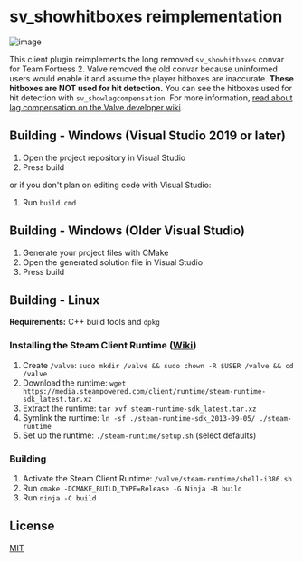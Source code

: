 # sv_showhitboxes reimplementation

![image](https://user-images.githubusercontent.com/91440203/179368747-32bb5544-5d50-4674-8ca3-221f8e355f43.png)

This client plugin reimplements the long removed `sv_showhitboxes` convar for Team Fortress 2. Valve removed the old convar because uninformed users would enable it and assume the player hitboxes are inaccurate. **These hitboxes are NOT used for hit detection.** You can see the hitboxes used for hit detection with `sv_showlagcompensation`. For more information, [read about lag compensation on the Valve developer wiki](https://developer.valvesoftware.com/wiki/Lag_Compensation).

## Building - Windows (Visual Studio 2019 or later)
1. Open the project repository in Visual Studio
2. Press build

or if you don't plan on editing code with Visual Studio:
1. Run `build.cmd`

## Building - Windows (Older Visual Studio)
1. Generate your project files with CMake
2. Open the generated solution file in Visual Studio
3. Press build

## Building - Linux
**Requirements:** C++ build tools and `dpkg`
### Installing the Steam Client Runtime ([Wiki](https://developer.valvesoftware.com/wiki/Source_SDK_2013#Source_SDK_2013_on_Linux))
1. Create `/valve`: `sudo mkdir /valve && sudo chown -R $USER /valve && cd /valve`
2. Download the runtime: `wget https://media.steampowered.com/client/runtime/steam-runtime-sdk_latest.tar.xz`
3. Extract the runtime: `tar xvf steam-runtime-sdk_latest.tar.xz`
4. Symlink the runtime: `ln -sf ./steam-runtime-sdk_2013-09-05/ ./steam-runtime`
5. Set up the runtime: `./steam-runtime/setup.sh` (select defaults)

### Building
1. Activate the Steam Client Runtime: `/valve/steam-runtime/shell-i386.sh`
2. Run `cmake -DCMAKE_BUILD_TYPE=Release -G Ninja -B build`
3. Run `ninja -C build`


## License
[MIT](/LICENSE)
